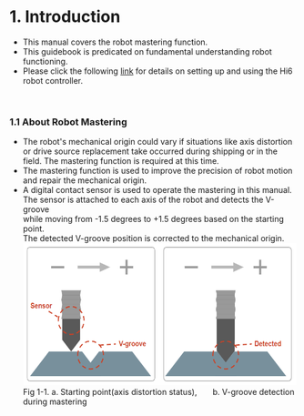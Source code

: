 # 1. Introduction
- This manual covers the robot mastering function.
- This guidebook is predicated on fundamental understanding robot functioning. 
- Please click the following [link](https://hrbook-hrc.web.app/#/) for details on setting up and using the Hi6 robot controller.

<br>

### 1.1 About Robot Mastering

- The robot's mechanical origin could vary if situations like axis distortion or drive source replacement take occurred during shipping or in the field. The mastering function is required at this time.
- The mastering function is used to improve the precision of robot motion and repair the mechanical origin.
- A digital contact sensor is used to operate the mastering in this manual.<br>
  The sensor is attached to each axis of the robot and detects the V-groove <br> while moving from -1.5 degrees to +1.5 degrees based on the starting point.<br>
  The detected V-groove position is corrected to the mechanical origin.<div>
<img src="../_assets/12_mastering_concept_eng.PNG" height="250vh"><br>
Fig 1-1. a. Starting point(axis distortion status), 
&nbsp;&nbsp;&nbsp;&nbsp;&nbsp;
b. V-groove detection during mastering
</div>